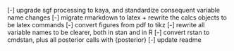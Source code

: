 
[-] upgrade sgf processing to kaya, and standardize consequent variable name changes
[-] migrate rmarkdown to latex + rewrite the calcs objects to be latex commands
[-] convert figures from pdf to tikz
[-] rewrite all variable names to be clearer, both in stan and in R
[-] convert rstan to cmdstan, plus all posterior calls with {posterior}
[-] update readme
